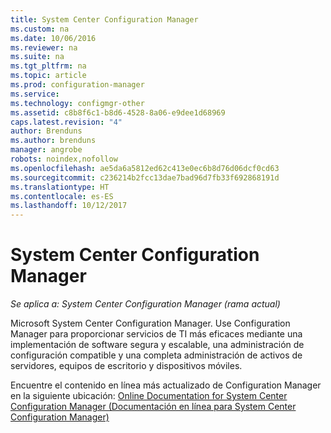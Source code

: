 ```yaml
---
title: System Center Configuration Manager
ms.custom: na
ms.date: 10/06/2016
ms.reviewer: na
ms.suite: na
ms.tgt_pltfrm: na
ms.topic: article
ms.prod: configuration-manager
ms.service: 
ms.technology: configmgr-other
ms.assetid: c8b8f6c1-b8d6-4528-8a06-e9dee1d68969
caps.latest.revision: "4"
author: Brenduns
ms.author: brenduns
manager: angrobe
robots: noindex,nofollow
ms.openlocfilehash: ae5da6a5812ed62c413e0ec6b8d76d06dcf0cd63
ms.sourcegitcommit: c236214b2fcc13dae7bad96d7fb33f692868191d
ms.translationtype: HT
ms.contentlocale: es-ES
ms.lasthandoff: 10/12/2017
---
```

# <a name="system-center-configuration-manager"></a>System Center Configuration Manager

*Se aplica a: System Center Configuration Manager (rama actual)*

Microsoft System Center Configuration Manager. Use Configuration Manager para proporcionar servicios de TI más eficaces mediante una implementación de software segura y escalable, una administración de configuración compatible y una completa administración de activos de servidores, equipos de escritorio y dispositivos móviles.  

 Encuentre el contenido en línea más actualizado de Configuration Manager en la siguiente ubicación: [Online Documentation for System Center Configuration Manager (Documentación en línea para System Center Configuration Manager)](https://go.microsoft.com/fwlink/?LinkID=533344)
